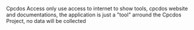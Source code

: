 Cpcdos Access only use access to internet to show tools, cpcdos website and documentations, the application is just a "tool" arround the Cpcdos Project, no data will be collected
